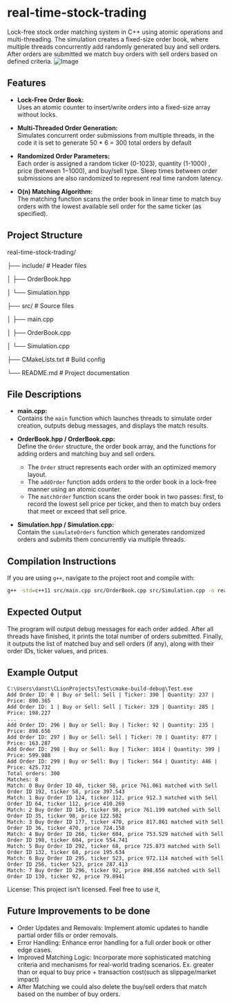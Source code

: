 # real-time-stock-trading
Lock-free stock order matching system in C++ using atomic operations and multi-threading. The simulation creates a fixed-size order book, where multiple threads concurrently add randomly generated buy and sell orders. After orders are submitted we match buy orders with sell orders based on defined criteria.
![Image](https://github.com/user-attachments/assets/4b1b16d2-8695-4d72-ac61-2b775739e984)
## Features

- **Lock-Free Order Book:**  
  Uses an atomic counter to insert/write orders into a fixed-size array without locks.

- **Multi-Threaded Order Generation:**  
  Simulates concurrent order submissions from multiple threads, in the code it is set to generate 50 * 6 = 300 total orders by default

- **Randomized Order Parameters:**  
  Each order is assigned a random ticker (0-1023), quantity (1-1000) , price (between 1$-1000$), and buy/sell type. Sleep times between order submissions are also randomized to represent real time random latency.

- **O(n) Matching Algorithm:**  
  The matching function scans the order book in linear time to match buy orders with the lowest available sell order for the same ticker (as specified).

## Project Structure

real-time-stock-trading/ 

├── include/ # Header files

│ ├── OrderBook.hpp 

│ └── Simulation.hpp 

├── src/ # Source files

│ ├── main.cpp 

│ ├── OrderBook.cpp 

│ └── Simulation.cpp 

├── CMakeLists.txt # Build config

└── README.md # Project documentation

## File Descriptions

- **main.cpp:**  
  Contains the `main` function which launches threads to simulate order creation, outputs debug messages, and displays the match results.

- **OrderBook.hpp / OrderBook.cpp:**  
  Define the `Order` structure, the order book array, and the functions for adding orders and matching buy and sell orders.  
  - The `Order` struct represents each order with an optimized memory layout.
  - The `addOrder` function adds orders to the order book in a lock-free manner using an atomic counter.
  - The `matchOrder` function scans the order book in two passes: first, to record the lowest sell price per ticker, and then to match buy orders that meet or exceed that sell price.

- **Simulation.hpp / Simulation.cpp:**  
  Contain the `simulateOrders` function which generates randomized orders and submits them concurrently via multiple threads.

## Compilation Instructions

If you are using `g++`, navigate to the project root and compile with:

```bash
g++ -std=c++11 src/main.cpp src/OrderBook.cpp src/Simulation.cpp -o real_time_stock_trading -pthread
```
## Expected Output
The program will output debug messages for each order added.
After all threads have finished, it prints the total number of orders submitted.
Finally, it outputs the list of matched buy and sell orders (if any), along with their order IDs, ticker values, and prices.

## Example Output

```plaintext
C:\Users\danst\CLionProjects\Test\cmake-build-debug\Test.exe
Add Order ID: 0 | Buy or Sell: Sell | Ticker: 390 | Quantity: 237 | Price: 890.365
Add Order ID: 1 | Buy or Sell: Sell | Ticker: 329 | Quantity: 285 | Price: 198.227
...
Add Order ID: 296 | Buy or Sell: Buy | Ticker: 92 | Quantity: 235 | Price: 898.656
Add Order ID: 297 | Buy or Sell: Sell | Ticker: 70 | Quantity: 877 | Price: 163.287
Add Order ID: 298 | Buy or Sell: Buy | Ticker: 1014 | Quantity: 399 | Price: 599.988
Add Order ID: 299 | Buy or Sell: Buy | Ticker: 564 | Quantity: 446 | Price: 425.732
Total orders: 300
Matches: 8
Match: 0 Buy Order ID 40, ticker 58, price 761.061 matched with Sell Order ID 192, ticker 58, price 397.543
Match: 1 Buy Order ID 124, ticker 112, price 912.3 matched with Sell Order ID 64, ticker 112, price 410.269
Match: 2 Buy Order ID 145, ticker 98, price 761.199 matched with Sell Order ID 35, ticker 98, price 122.502
Match: 3 Buy Order ID 177, ticker 470, price 817.861 matched with Sell Order ID 36, ticker 470, price 724.158
Match: 4 Buy Order ID 266, ticker 604, price 753.529 matched with Sell Order ID 198, ticker 604, price 554.741
Match: 5 Buy Order ID 292, ticker 68, price 725.873 matched with Sell Order ID 132, ticker 68, price 195.634
Match: 6 Buy Order ID 295, ticker 523, price 972.114 matched with Sell Order ID 256, ticker 523, price 287.413
Match: 7 Buy Order ID 296, ticker 92, price 898.656 matched with Sell Order ID 130, ticker 92, price 79.8941
```
License: This project isn’t licensed. Feel free to use it, 

## Future Improvements to be done
- Order Updates and Removals:
  Implement atomic updates to handle partial order fills or order removals.
- Error Handling:
  Enhance error handling for a full order book or other edge cases.
- Improved Matching Logic:
  Incorporate more sophisticated matching criteria and mechanisms for real-world trading scenarios. Ex. greater than or equal to buy price + transaction cost(such as slippage/market impact)
- After Matching we could also delete the buy/sell orders that match based on the number of buy orders.



